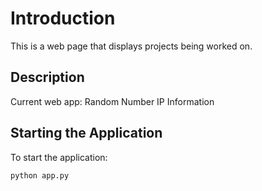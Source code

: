 # Introduction
This is a web page that displays projects being worked on.

## Description
Current web app:
Random Number
IP Information

## Starting the Application
To start the application:
```
python app.py
```
